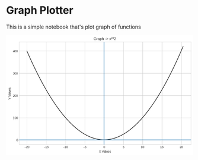 # Graph Plotter
This is a simple notebook that's plot graph of functions

![preview](https://github.com/luisjeremias/Graph-Plotter/blob/master/download.png)

 